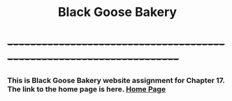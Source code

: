 # <center>Black Goose Bakery</center>
# ~~--------------------------------------------------------------------~~
### This is Black Goose Bakery website assignment for Chapter 17. The link to the home page is here. [Home Page](https://soares-gonzalez49037.github.io/bakery/blackgoose/)

